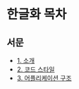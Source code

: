 # 한글화 목차

## 서문

- [1. 소개](./01.introduction.md)
- [2. 코드 스타일](./02.code_style.md)
- [3. 어플리케이션 구조](./03.application_structure.md)
